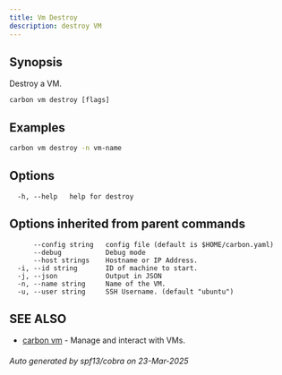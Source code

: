 ```yaml
---
title: Vm Destroy
description: destroy VM
---
```


## Synopsis

Destroy a VM.

```
carbon vm destroy [flags]
```

## Examples

```bash
carbon vm destroy -n vm-name
```

## Options

```
  -h, --help   help for destroy
```

## Options inherited from parent commands

```
      --config string   config file (default is $HOME/carbon.yaml)
      --debug           Debug mode
      --host strings    Hostname or IP Address.
  -i, --id string       ID of machine to start.
  -j, --json            Output in JSON
  -n, --name string     Name of the VM.
  -u, --user string     SSH Username. (default "ubuntu")
```

## SEE ALSO

* [carbon vm](carbon_vm.md)	 - Manage and interact with VMs.

###### Auto generated by spf13/cobra on 23-Mar-2025
